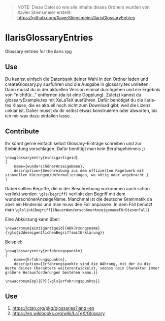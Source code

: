 > NOTE: Diese Datei so wie alle Inhalte dieses Ordners wurden von Xavier Stiensmeier erstellt:
> https://github.com/XaverStiensmeier/IlarisGlossaryEntries



# IlarisGlossaryEntries

Glossary entries for the ilaris rpg

## Use
Du kannst einfach die Datenbank deiner Wahl in den Ordner laden und createGlossary.py ausführen und die Ausgabe in glossary.tex umleiten. Dann musst du in der aktuellen Version einmal durchgehen und ein Ergebnis von "nichtfür..." entfernen (da ist eine Dopplung). Zuletzt kannst du glossaryExample.tex mit XeLaTeX ausführen. Dafür benötigst du die ilaris-tex Klasse, die es aktuell noch nicht zum Download gibt, weil die Lizenz unklar ist. Daher musst du dir selbst etwas konstruieren oder abwarten, bis ich mir was dazu einfallen lasse.

## Contribute
Ihr könnt gerne einfach selbst Glossary-Einträge schreiben und zur Einbindung vorschlagen. Dafür benötigt man kein Berufsgeheimnis ;)

```
\newglossaryentry{einzigartigeid}
{
    name={wunderschönerAnzeigeName},
    description={Beschreibung aus dem offiziellen Regelwerk mit sinnvollen Kürzungen/Umformulierungen, wo nötig oder angebracht.}
}
```

Dabei sollten Begriffe, die in der Beschreibung vorkommen auch schon verlinkt werden:
`\gls{begriff}` verlinkt den Begriff mit dem wunderschönerAnzeigeName. Manchmal ist die deutsche Grammatik da aber ein Hindernis und man muss den Fall anpassen. In dem Fall benutzt man `\glslink{begriff}{NeuerWunderschönerAnzeigenameFürDiesenFall}`

Eine Abkürzung kann über:
```
\newacronym{einzigartigeid}{Abkürzungsname}{\gls{iddeseigentlichenBegriffsmitErklärung}}
```

Beispiel:
```
\newglossaryentry{erfahrungspunkte}
{
    name={Erfahrungspunkte},
    description={Erfahrungspunkte sind die Währung, mit der du die Werte deines Charakters weiterentwickelst, sodass dein Charakter immer größere Herausforderungen bestehen kann.}}
    
\newacronym{ep}{EP}{\gls{erfahrungspunkte}}
```

## Use
1. https://ctan.org/pkg/glossaries?lang=en
2. https://en.wikibooks.org/wiki/LaTeX/Glossary
